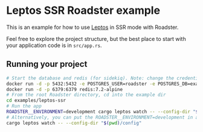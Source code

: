 # Leptos SSR Roadster example

This is an example for how to use [Leptos](https://github.com/leptos-rs/leptos) in SSR mode with Roadster.

Feel free to explore the project structure, but the best place to start with your application code is in `src/app.rs`.

## Running your project

```bash
# Start the database and redis (for sidekiq). Note: change the credentials when deploying to prod
docker run -d -p 5432:5432 -e POSTGRES_USER=roadster -e POSTGRES_DB=example_dev -e POSTGRES_PASSWORD=roadster postgres:15.3-alpine
docker run -d -p 6379:6379 redis:7.2-alpine
# From the root Roadster directory, cd into the example dir
cd examples/leptos-ssr
# Run the app
ROADSTER__ENVIRONMENT=development cargo leptos watch -- --config-dir "$(pwd)/config"
# Alternatively, you can put the ROADSTER__ENVIRONMENT=development in a `.env` file and simply run
cargo leptos watch -- --config-dir "$(pwd)/config"
```
